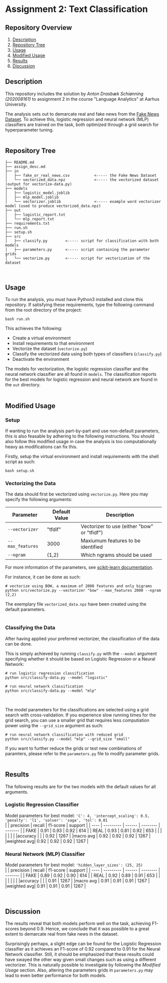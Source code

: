 # Assignment 2: Text Classification

## Repository Overview
1. [Description](#description)
2. [Repository Tree](#tree)
3. [Usage](#gusage)
4. [Modified Usage](#musage)
5. [Results](#results)
6. [Discussion](#discussion)

## Description <a name="description"></a>
This repository includes the solution by *Anton Drasbæk Schiønning (202008161)* to assignment 2 in the course "Language Analytics" at Aarhus University.

The analysis sets out to demarcate real and fake news from the [Fake News Dataset](https://www.kaggle.com/datasets/jillanisofttech/fake-or-real-news). To achieve this, logistic regression and neural network (MLP) classifiers are trained on the task, both optimized through a grid search for hyperparameter tuning.
</br></br>

## Repository Tree <a name="tree"></a>

```
├── README.md                   
├── assign_desc.md              
├── in
│   ├── fake_or_real_news.csv           <----- the Fake News Dataset
│   └── vectorized_data.npz             <----- the vectorized dataset (output for vectorize-data.py)
├── models
│   ├── logistic_model.joblib           
│   ├── mlp_model.joblib                
│   └── vectorizer.joblib               <----- example word vectorizer model (used to produce vectorized_data.npz)
├── out
│   ├── logistic_report.txt             
│   └── mlp_report.txt                  
├── requirements.txt            
├── run.sh 
├── setup.sh
├── src
│   ├── classify.py        <----- script for classification with both models
│   ├── parameters.py      <----- script containing the parameter grids
│   └── vectorize.py       <----- script for vectorization of the dataset

```
<br>

## Usage <a name="gusage"></a>
To run the analysis, you must have Python3 installed and clone this repository. If satisfying these requirements, type the following command from the root directory of the project:
```
bash run.sh
```

This achieves the following:
* Create a virtual environment
* Install requirements to that environment
* Vectorize the dataset (`vectorize.py`)
* Classify the vectorized data using both types of classifiers (`classify.py`)
* Deactivate the environment

The models for vectorization, the logistic regression classifier and the neural network classifier are all found in `models`. The classification reports for the best models for logistic regression and neural network are found in the `out` directory.
</br></br>

## Modified Usage <a name="musage"></a>
### Setup
If wanting to run the analysis part-by-part and use non-default parameters, this is also feasable by adhering to the following instructions. You should also follow this modified usage in case the analysis is too computationally heavy as modifications can fix this. <br>

Firstly, setup the virtual environment and install requirements with the shell script as such:
```
bash setup.sh
```

### Vectorizing the Data
The data should first be vectorized using `vectorize.py`. Here you may specify the following arguments:

| Parameter       | Default Value | Description |
|-----------------|--------------|--------------|
| `--vectorizer`      | "tfdif"      | Vectorizer to use (either "bow" or "tfidf")|
| `--max_features`    | 3000         | Maxiumum features to be identified|
| `--ngram`           | (1,2)        | Which ngrams should be used|

For more information of the parameters, see [scikit-learn documentation](https://scikit-learn.org/stable/modules/generated/sklearn.feature_extraction.text.CountVectorizer.html).

For instance, it can be done as such:
```
# vectorize using BOW, a maximum of 2000 features and only bigrams
python src/vectorize.py --vectorizer "bow" --max_features 2000 --ngram (2,2)
```
The exemplary file `vectorized_data.npz` have been created using the default parameters.
</br></br>

### Classifying the Data
After having applied your preferred vectorizer, the classification of the data can be done. <br>

This is simply achieved by running `classify.py` with the `--model` argument specifying whether it should be based on Logistic Regression or a Neural Network:
```
# run logistic regression classification
python src/classify-data.py --model "logistic"

# run neural network classification
python src/classify-data.py --model "mlp"
```
<br>

The model parameters for the classifications are selected using a grid search with cross-validation. If you experience slow running times for the grid search, you can use a smaller grid that requires less computiation power using the `--grid_size` argument as such:
```
# run neural network classification with reduced grid
python src/classify.py --model "mlp" --grid_size "small"
```
If you want to further reduce the grids or test new combinations of paramters, please refer to the `parameters.py` file to modify parameter grids.
</br></br>

## Results <a name="results"></a>
The following results are for the two models with the default values for all arguments.

### Logistic Regression Classifier
Model parameters for best model: `'C': 4, 'intercept_scaling': 0.5, 'penalty': 'l1', 'solver': 'saga', 'tol': 0.01` <br>
|            | precision | recall | f1-score | support |
| ----       | --------- | ------ | -------- | ------- |
| FAKE       | 0.91      | 0.93   | 0.92     | 614     |
| REAL       | 0.93      | 0.81   | 0.92     | 653     |
|            |           |        |          |         |
|accuracy    |           |        | 0.92     | 1267    |
|macro avg   | 0.92      | 0.92   | 0.92     | 1267    |
|weighted avg| 0.92      | 0.92   | 0.92     | 1267    |


### Neural Network (MLP) Classifier
Model parameters for best model: `'hidden_layer_sizes': (25, 25)` <br>
|            | precision | recall | f1-score | support |
| ----       | --------- | ------ | -------- | ------- |
| FAKE       | 0.89      | 0.92   | 0.90     | 614     |
| REAL       | 0.92      | 0.89   | 0.91     | 653     |
|            |           |        |          |         |
|accuracy    |           |        | 0.91     | 1267    |
|macro avg   | 0.91      | 0.91   | 0.91     | 1267    |
|weighted avg| 0.91      | 0.91   | 0.91     | 1267    |

<br>

## Discussion <a name="discussion"></a>
The results reveal that both models perform well on the task, achieving F1-scores beyond 0.9. Hence, we conclude that it was possible to a great extent to demarcate real from fake news in the dataset. <br>

Surprisingly perhaps, a slight edge can be found for the Logistic Regression classifier as it achieves an F1-score of 0.92 compared to 0.91 for the Neural Network classifier. Still, it should be emphasized that these results could have swayed the other way given small changes such as using a different vectorizer. This is naturally possible to investigate by following the *Modified Usage* section. Also, altering the parameters grids in `parameters.py` may lead to even better performance for both models.

